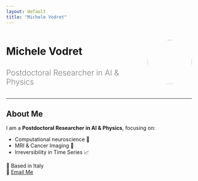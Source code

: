 ```yaml
---
layout: default
title: "Michele Vodret"
---
```


<div style="display: flex; align-items: center;">
  <div>
    <h1>Michele Vodret</h1>
    <h2 style="color: gray; font-weight: 300;">Postdoctoral Researcher in AI & Physics</h2>
  </div>
  <img src="assets/images/profile.jpg" width="120" style="border-radius: 50%; margin-left: 20px;">
</div>

---

## About Me
I am a **Postdoctoral Researcher in AI & Physics**, focusing on:
- Computational neuroscience 🧠
- MRI & Cancer Imaging 🏥
- Irreversibility in Time Series 📈

📍 Based in Italy  
📧 [Email Me](mailto:your-email@example.com)
